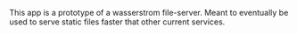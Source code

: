 This app is a prototype of a wasserstrom file-server. Meant to eventually be used to serve static files faster that other current services.